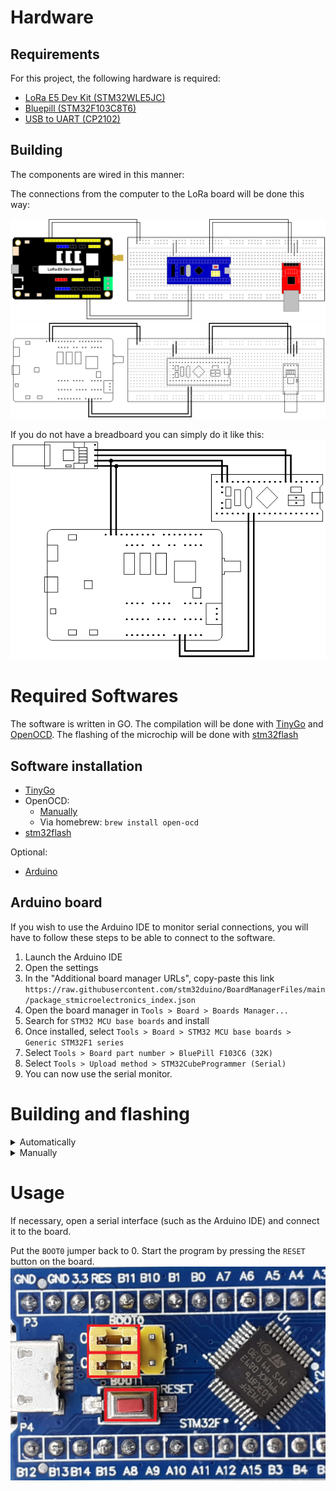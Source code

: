 # Hardware

## Requirements
For this project, the following hardware is required:
- [LoRa E5 Dev Kit (STM32WLE5JC)](https://wiki.seeedstudio.com/LoRa_E5_Dev_Board/)
- [Bluepill (STM32F103C8T6)](https://stm32-base.org/boards/STM32F103C8T6-Blue-Pill.html)
- [USB to UART (CP2102)](https://microcontrollerslab.com/cp2102-uart-module-pinout-and-use-it-to-program-arduino-pro-mini/)

## Building

The components are wired in this manner:

<!-- TODO: Component wiring image -->

The connections from the computer to the LoRa board will be done this way:

![](Images/color.png)
![](Images/wireframe.png)

If you do not have a breadboard you can simply do it like this:
![](Images/standalone.png)

# Required Softwares

The software is written in GO.
The compilation will be done with [TinyGo](https://tinygo.org/) and [OpenOCD](https://openocd.org/).
The flashing of the microchip will be done with [stm32flash](https://sourceforge.net/p/stm32flash/wiki/Home/)

## Software installation

- [TinyGo](https://tinygo.org/getting-started/install/)
- OpenOCD:
  - [Manually](https://sourceforge.net/projects/openocd/files/latest/download)
  - Via homebrew: `brew install open-ocd`
- [stm32flash](https://sourceforge.net/projects/stm32flash/files/latest/download)

Optional:
- [Arduino](https://www.arduino.cc/en/software)

## Arduino board

If you wish to use the Arduino IDE to monitor serial connections, you will have to follow these steps to be able to connect to the software.
1. Launch the Arduino IDE
2. Open the settings
3. In the "Additional board manager URLs", copy-paste this link `https://raw.githubusercontent.com/stm32duino/BoardManagerFiles/main/package_stmicroelectronics_index.json`
4. Open the board manager in `Tools > Board > Boards Manager...`
5. Search for `STM32 MCU base boards` and install
6. Once installed, select `Tools > Board > STM32 MCU base boards > Generic STM32F1 series`
7. Select `Tools > Board part number > BluePill F103C6 (32K)`
8. Select `Tools > Upload method > STM32CubeProgrammer (Serial)`
9. You can now use the serial monitor.

# Building and flashing

<details>
<summary>Automatically</summary>

The automated script for Windows has yet to be done. Please follow the manual instructions.

On the Bluepill chip, set the `BOOT0` jumper to 1 and make sure the `BOOT1` is on 0.
![](Images/jumpers_1.png)

Copy the `flash.sh` file from the root folder to your project folder. Run it from a command prompt in this directory.

</details>

<details>
<summary>Manually</summary>

`BINARY_PATH` is the path of the final binary file. Must be a `.bin` file (`Documents/flash.bin` for example).
`MODULE_PATH` is the name you gave your go module when using `go mod init` (`example/flash` for example).

#### Building

In the root of your project directory, execute this command:
`tinygo build -target bluepill -o OUTPUT_PATH MODULE_PATH`

#### Flashing

On the Bluepill chip, set the `BOOT0` jumper to 1 and make sure the `BOOT1` is on 0.
![](Images/jumpers_1.png)

If your device is connected to a serial monitor, disconnect it.

Get the port to your device. This can be done on Unix devices by running `ls /dev/tty.usb*`.

Run the flash command: `stm32flash -w build.bin -v PORT`. `PORT` is the port of the device you got above.

</details>

# Usage

If necessary, open a serial interface (such as the Arduino IDE) and connect it to the board.

Put the `BOOT0` jumper back to 0.
Start the program by pressing the `RESET` button on the board.
![](Images/jumpers_0.png)
